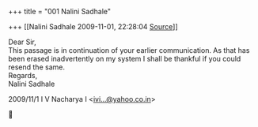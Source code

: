 +++
title = "001 Nalini Sadhale"

+++
[[Nalini Sadhale	2009-11-01, 22:28:04 [Source](https://groups.google.com/g/bvparishat/c/5SV7Sdw_PkQ)]]



Dear Sir,  
This passage is in continuation of your earlier communication. As that has been erased inadvertently on my system I shall be thankful if you could resend the same.  
Regards,  
Nalini Sadhale  
  

2009/11/1 I V Nacharya I \<[ivi...@yahoo.co.in]()\>




